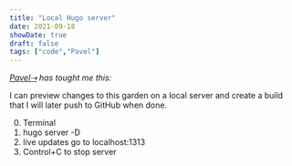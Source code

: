 ```yaml
---
title: "Local Hugo server"
date: 2021-09-18
showDate: true
draft: false
tags: ["code","Pavel"]
---
```

_[Pavel⇢](https://pa2sh.club/) has tought me this:_

I can preview changes to this garden on a local server and create a build that I will later push to GitHub when done.

0. Terminal
1. hugo server -D
2. live updates go to localhost:1313
3. Control+C to stop server
